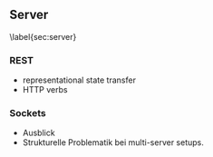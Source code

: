 ## Server
\label{sec:server}

### REST

  * representational state transfer
  * HTTP verbs

### Sockets

  * Ausblick
  * Strukturelle Problematik bei multi-server setups.
